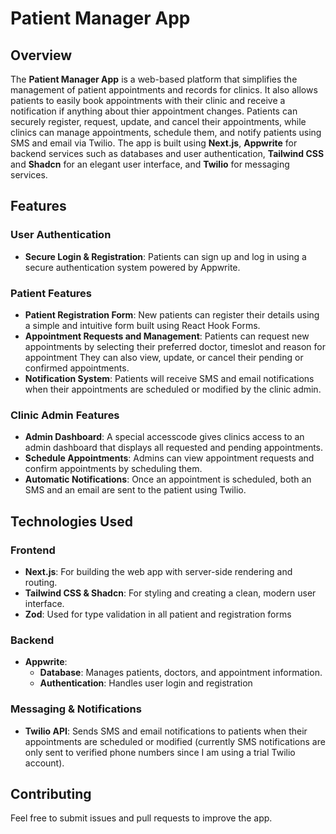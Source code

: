 
# Patient Manager App

## Overview
The **Patient Manager App** is a web-based platform that simplifies the management of patient appointments and records for clinics. It also allows patients to easily book appointments with their clinic and receive a notification if anything about thier appointment changes. Patients can securely register, request, update, and cancel their appointments, while clinics can manage appointments, schedule them, and notify patients using SMS and email via Twilio. The app is built using **Next.js**, **Appwrite** for backend services such as databases and user authentication, **Tailwind CSS** and **Shadcn** for an elegant user interface, and **Twilio** for messaging services.

## Features

### User Authentication
- **Secure Login & Registration**: Patients can sign up and log in using a secure authentication system powered by Appwrite.

### Patient Features
- **Patient Registration Form**: New patients can register their details using a simple and intuitive form built using React Hook Forms.
- **Appointment Requests and Management**: Patients can request new appointments by selecting their preferred doctor, timeslot and reason for appointment They can also view, update, or cancel their pending or confirmed appointments.
- **Notification System**: Patients will receive SMS and email notifications when their appointments are scheduled or modified by the clinic admin.

### Clinic Admin Features
- **Admin Dashboard**: A special accesscode gives clinics access to an admin dashboard that displays all requested and pending appointments.
- **Schedule Appointments**: Admins can view appointment requests and confirm appointments by scheduling them.
- **Automatic Notifications**: Once an appointment is scheduled, both an SMS and an email are sent to the patient using Twilio.

## Technologies Used

### Frontend
- **Next.js**: For building the web app with server-side rendering and routing.
- **Tailwind CSS & Shadcn**: For styling and creating a clean, modern user interface.
- **Zod**: Used for type validation in all patient and registration forms

### Backend
- **Appwrite**: 
  - **Database**: Manages patients, doctors, and appointment information.
  - **Authentication**: Handles user login and registration

### Messaging & Notifications
- **Twilio API**: Sends SMS and email notifications to patients when their appointments are scheduled or modified (currently SMS notifications are only sent to verified phone numbers since I am using a trial Twilio account).

## Contributing
Feel free to submit issues and pull requests to improve the app.
